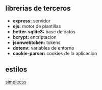 ## librerias de terceros

- __express:__ servidor
- __ejs:__ motor de plantillas
- __better-sqlite3:__ base de datos
- __bcrypt:__ encriptacion
- __jsonwebtoken:__ tokens
- __dotenv:__ variables de entorno
- __cookie-parser:__ cookies de la aplicacion

## estilos

[simplecss](https://simplecss.org/)
